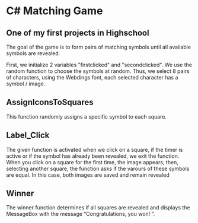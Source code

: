 # C# Matching Game
One of my first projects in Highschool
-------------------------------------
The goal of the game is to form pairs of matching symbols until all available symbols are revealed.

First, we initialize 2 variables "firstclicked" and "secondclicked". We use the random function to choose the symbols at random. 
Thus, we select 8 pairs of characters, using the Webdings font, each selected character has a symbol / image.

AssignIconsToSquares
---------------------
This function randomly assigns a specific symbol to each square.

Label_Click
-----------
The given function is activated when we click on a square, if the timer is active or if the symbol has already been revealed, 
we exit the function. When you click on a square for the first time, the image appears, then, selecting another square, 
the function asks if the varours of these symbols are equal. In this case, both images are saved and remain revealed

Winner
--------
The winner function determines if all squares are revealed and displays the MessageBox with the message “Congratulations, you won! ”.

